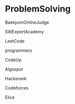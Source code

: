 # ProblemSolving

BaekjoonOnlineJudge

SWExpertAcademy

LeetCode

programmers

CodeUp

Algospot

Hackerank

Codeforces

Elice
